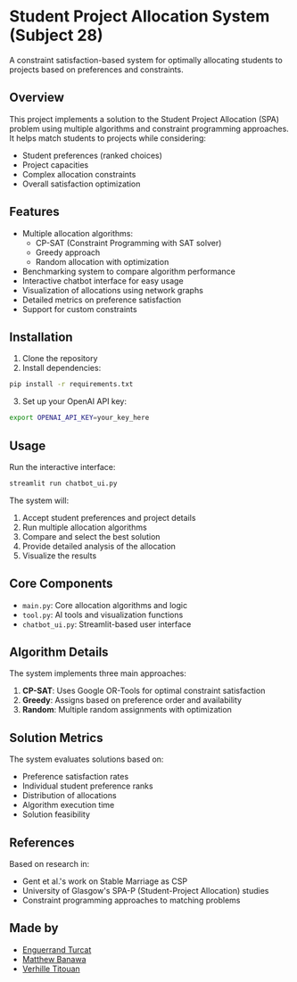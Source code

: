 # Student Project Allocation System (Subject 28)

A constraint satisfaction-based system for optimally allocating students to projects based on preferences and constraints.

## Overview

This project implements a solution to the Student Project Allocation (SPA) problem using multiple algorithms and constraint programming approaches. It helps match students to projects while considering:

- Student preferences (ranked choices)
- Project capacities
- Complex allocation constraints
- Overall satisfaction optimization

## Features

- Multiple allocation algorithms:
  - CP-SAT (Constraint Programming with SAT solver)
  - Greedy approach
  - Random allocation with optimization
- Benchmarking system to compare algorithm performance
- Interactive chatbot interface for easy usage
- Visualization of allocations using network graphs
- Detailed metrics on preference satisfaction
- Support for custom constraints

## Installation

1. Clone the repository
2. Install dependencies:
```bash
pip install -r requirements.txt
```
3. Set up your OpenAI API key:
```bash
export OPENAI_API_KEY=your_key_here
```

## Usage

Run the interactive interface:
```bash
streamlit run chatbot_ui.py
```

The system will:
1. Accept student preferences and project details
2. Run multiple allocation algorithms
3. Compare and select the best solution
4. Provide detailed analysis of the allocation
5. Visualize the results

## Core Components

- `main.py`: Core allocation algorithms and logic
- `tool.py`: AI tools and visualization functions
- `chatbot_ui.py`: Streamlit-based user interface

## Algorithm Details

The system implements three main approaches:

1. **CP-SAT**: Uses Google OR-Tools for optimal constraint satisfaction
2. **Greedy**: Assigns based on preference order and availability
3. **Random**: Multiple random assignments with optimization

## Solution Metrics

The system evaluates solutions based on:
- Preference satisfaction rates
- Individual student preference ranks
- Distribution of allocations
- Algorithm execution time
- Solution feasibility

## References

Based on research in:
- Gent et al.'s work on Stable Marriage as CSP
- University of Glasgow's SPA-P (Student-Project Allocation) studies
- Constraint programming approaches to matching problems

## Made by

- [Enguerrand Turcat](mailto:enguerrand.turcat@epita.fr)
- [Matthew Banawa](matthew.banawa@epita.fr)
- [Verhille Titouan](mailto:titouan.verhille@epita.fr)

